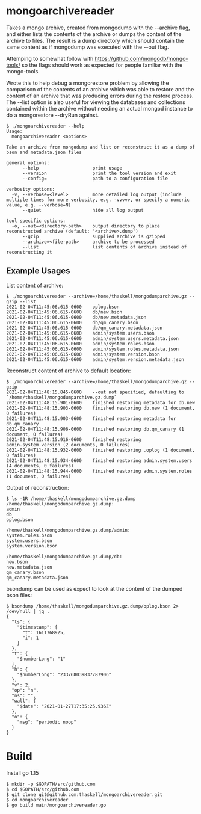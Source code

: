 mongoarchivereader
==================
Takes a mongo archive, created from mongodump with the --archive flag, and either lists the contents of the archive or dumps the content of the archive to files. The result is a dump directory which should contain the same content as if mongodump was executed with the --out flag.

Attemping to somewhat follow with https://github.com/mongodb/mongo-tools/ so the flags should work as expected for people familiar with the mongo-tools.

Wrote this to help debug a mongorestore problem by allowing the comparison of the contents of an archive which was able to restore and the content of an archive that was producing errors during the restore process. The --list option is also useful for viewing the databases and collections contained within the archive without needing an actual mongod instance to do a mongorestore --dryRun against.

```
$ ./mongoarchivereader --help
Usage:
  mongoarchivereader <options> 

Take an archive from mongodump and list or reconstruct it as a dump of bson and metadata.json files

general options:
      --help                    print usage
      --version                 print the tool version and exit
      --config=                 path to a configuration file

verbosity options:
  -v, --verbose=<level>         more detailed log output (include multiple times for more verbosity, e.g. -vvvvv, or specify a numeric value, e.g. --verbose=N)
      --quiet                   hide all log output

tool specific options:
  -o, --out=<directory-path>    output directory to place reconstructed archive (default: '<archive>.dump')
      --gzip                    supplied archive is gzipped
      --archive=<file-path>     archive to be processed
      --list                    list contents of archive instead of reconstructing it
```

Example Usages
--------------
List content of archive:
```
$ ./mongoarchivereader --archive=/home/thaskell/mongodumparchive.gz --gzip --list
2021-02-04T11:45:06.615-0600	oplog.bson
2021-02-04T11:45:06.615-0600	db/new.bson
2021-02-04T11:45:06.615-0600	db/new.metadata.json
2021-02-04T11:45:06.615-0600	db/qm_canary.bson
2021-02-04T11:45:06.615-0600	db/qm_canary.metadata.json
2021-02-04T11:45:06.615-0600	admin/system.users.bson
2021-02-04T11:45:06.615-0600	admin/system.users.metadata.json
2021-02-04T11:45:06.615-0600	admin/system.roles.bson
2021-02-04T11:45:06.615-0600	admin/system.roles.metadata.json
2021-02-04T11:45:06.615-0600	admin/system.version.bson
2021-02-04T11:45:06.615-0600	admin/system.version.metadata.json
```

Reconstruct content of archive to default location:
```
$ ./mongoarchivereader --archive=/home/thaskell/mongodumparchive.gz --gzip
2021-02-04T11:48:15.845-0600	--out not specified, defaulting to `/home/thaskell/mongodumparchive.gz.dump`
2021-02-04T11:48:15.901-0600	finished restoring metadata for db.new
2021-02-04T11:48:15.903-0600	finished restoring db.new (1 document, 0 failures)
2021-02-04T11:48:15.903-0600	finished restoring metadata for db.qm_canary
2021-02-04T11:48:15.906-0600	finished restoring db.qm_canary (1 document, 0 failures)
2021-02-04T11:48:15.916-0600	finished restoring admin.system.version (2 documents, 0 failures)
2021-02-04T11:48:15.932-0600	finished restoring .oplog (1 document, 0 failures)
2021-02-04T11:48:15.934-0600	finished restoring admin.system.users (4 documents, 0 failures)
2021-02-04T11:48:15.944-0600	finished restoring admin.system.roles (1 document, 0 failures)
```

Output of reconstruction:
```
$ ls -1R /home/thaskell/mongodumparchive.gz.dump
/home/thaskell/mongodumparchive.gz.dump:
admin
db
oplog.bson

/home/thaskell/mongodumparchive.gz.dump/admin:
system.roles.bson
system.users.bson
system.version.bson

/home/thaskell/mongodumparchive.gz.dump/db:
new.bson
new.metadata.json
qm_canary.bson
qm_canary.metadata.json
```

bsondump can be used as expect to look at the content of the dumped bson files:
```
$ bsondump /home/thaskell/mongodumparchive.gz.dump/oplog.bson 2> /dev/null | jq .
{
  "ts": {
    "$timestamp": {
      "t": 1611768925,
      "i": 1
    }
  },
  "t": {
    "$numberLong": "1"
  },
  "h": {
    "$numberLong": "233768039837787906"
  },
  "v": 2,
  "op": "n",
  "ns": "",
  "wall": {
    "$date": "2021-01-27T17:35:25.936Z"
  },
  "o": {
    "msg": "periodic noop"
  }
}
```

Build
=====
Install go 1.15
```
$ mkdir -p $GOPATH/src/github.com
$ cd $GOPATH/src/github.com
$ git clone git@github.com:thaskell/mongoarchivereader.git
$ cd mongoarchivereader
$ go build main/mongoarchivereader.go
```
